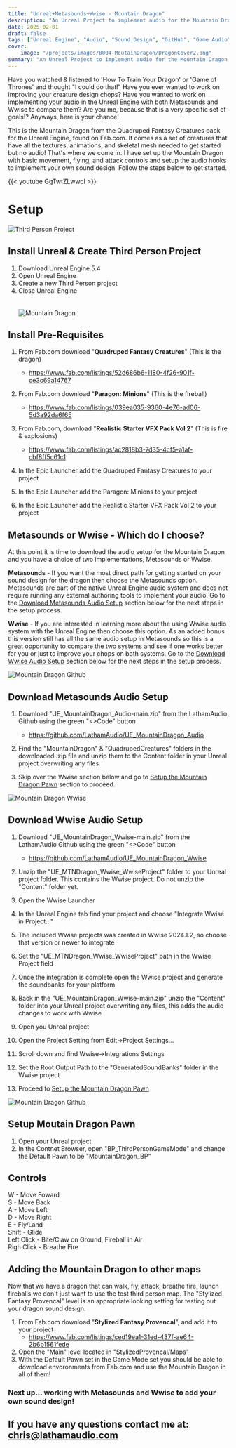```yaml
---
title: "Unreal+Metasounds+Wwise - Mountain Dragon"
description: "An Unreal Project to implement audio for the Mountain Dragon creature"
date: 2025-02-01
draft: false
tags: ["Unreal Engine", "Audio", "Sound Design", "GitHub", "Game Audio", "Wwise", "Metasounds"]
cover:
    image: "/projects/images/0004-MoutainDragon/DragonCover2.png"
summary: "An Unreal Project to implement audio for the Mountain Dragon creature"
---
```

Have you watched & listened to 'How To Train Your Dragon' or 'Game of Thrones' and thought "I could do that!" Have you ever wanted to work on improving your creature design chops? Have you wanted to work on implementing your audio in the Unreal Engine with both Metasounds and Wwise to compare them? Are you me, because that is a very specific set of goals!? Anyways, here is your chance!

This is the Mountain Dragon from the Quadruped Fantasy Creatures pack for the Unreal Engine, found on Fab.com. It comes as a set of creatures that have all the textures, animations, and skeletal mesh needed to get started but no audio! That's where we come in. I have set up the Mountain Dragon with basic movement, flying, and attack controls and setup the audio hooks to implement your own sound design. Follow the steps below to get started. 

{{< youtube GgTwtZLwwcI >}}
# Setup
![Third Person Project](/projects/images/0004-MountainDragon/ThirdPersonProject.png)

## Install Unreal & Create Third Person Project
1. Download Unreal Engine 5.4
2. Open Unreal Engine
3. Create a new Third Person project
4. Close Unreal Engine
\
\
\
![Mountain Dragon](/projects/images/0004-MountainDragon/QuadrapedFantasyCreature.png)
## Install Pre-Requisites
1. From Fab.com download "**Quadruped Fantasy Creatures**" (This is the dragon)
	- https://www.fab.com/listings/52d686b6-1180-4f26-901f-ce3c69a14767

2. From Fab.com download "**Paragon: Minions**" (This is the fireball)
	- https://www.fab.com/listings/039ea035-9360-4e76-ad06-5d3a92da6f65

3. From Fab.com, download "**Realistic Starter VFX Pack Vol 2**" (This is fire & explosions)
	- https://www.fab.com/listings/ac2818b3-7d35-4cf5-a1af-cbf8ff5c61c1

4. In the Epic Launcher add the Quadruped Fantasy Creatures to your project
5. In the Epic Launcher add the Paragon: Minions to your project
6. In the Epic Launcher add the Realistic Starter VFX Pack Vol 2 to your project
  
## Metasounds or Wwise - Which do I choose?
At this point it is time to download the audio setup for the Mountain Dragon and you have a choice of two implementations, Metasounds or Wwise.

**Metasounds** - If you want the most direct path for getting started on your sound design for the dragon then choose the Metasounds option. Metasounds are part of the native Unreal Engine audio system and does not require running any external authoring tools to implement your audio. Go to the [Download Metasounds Audio Setup](#download-metasounds-audio-setup) section below for the next steps in the setup process.

**Wwise** - If you are interested in learning more about the using Wwise audio system with the Unreal Engine then choose this option. As an added bonus this version still has all the same audio setup in Metasounds so this is a great opportunity to compare the two systems and see if one works better for you or just to improve your chops on both systems. Go to the [Download Wwise Audio Setup](#download-wwise-audio-setup) section below for the next steps in the setup process. 

![Mountain Dragon Github](/projects/images/0004-MountainDragon/MountainDragon_Github.png)
## Download Metasounds Audio Setup
1. Download "UE_MountainDragon_Audio-main.zip" from the LathamAudio Github using the green "<>Code" button
	- https://github.com/LathamAudio/UE_MountainDragon_Audio

2. Find the "MountainDragon" & "QuadrupedCreatures" folders in the downloaded .zip file and unzip them to the Content folder in your Unreal project overwriting any files
3. Skip over the Wwise section below and go to [Setup the Mountain Dragon Pawn](#setup-moutain-dragon-pawn) section to proceed.

![Mountain Dragon Wwise](/projects/images/0004-MountainDragon/Wwise_MountainDragon.png)
## Download Wwise Audio Setup
1. Download "UE_MountainDragon_Wwise-main.zip" from the LathamAudio Github using the green "<>Code" button
	- https://github.com/LathamAudio/UE_MountainDragon_Wwise

2. Unzip the "UE_MTNDragon_Wwise_WwiseProject" folder to your Unreal project folder. This contains the Wwise project. Do not unzip the "Content" folder yet.
3. Open the Wwise Launcher
4. In the Unreal Engine tab find your project and choose "Integrate Wwise in Project..."
5. The included Wwise projects was created in Wwise 2024.1.2, so choose that version or newer to integrate
6. Set the "UE_MTNDragon_Wwise_WwiseProject" path in the Wwise Project field
7. Once the integration is complete open the Wwise project and generate the soundbanks for your platform 
8. Back in the "UE_MountainDragon_Wwise-main.zip" unzip the "Content" folder into your Unreal project overwriting any files, this adds the audio changes to work with Wwise
9. Open you Unreal project
10. Open the Project Setting from Edit->Project Settings...
11. Scroll down and find Wwise->Integrations Settings
12. Set the Root Output Path to the "GeneratedSoundBanks" folder in the Wwise project
13. Proceed to [Setup the Mountain Dragon Pawn](#setup-moutain-dragon-pawn)


![Mountain Dragon Github](/projects/images/0004-MountainDragon/DefaultPawn.png)
## Setup Moutain Dragon Pawn
1. Open your Unreal project
2. In the Contnet Browser, open "BP_ThirdPersonGameMode" and change the Default Pawn to be "MountainDragon_BP"

## Controls
W - Move Foward\
S - Move Back\
A - Move Left\
D - Move Right\
E - Fly/Land\
Shift - Glide\
Left Click - Bite/Claw on Ground, Fireball in Air\
Righ Click - Breathe Fire

<!-- ![Mountain Dragon in Maps](/projects/images/0004-MountainDragon/MountainDragon.gif) -->
## Adding the Mountain Dragon to other maps
Now that we have a dragon that can walk, fly, attack, breathe fire, launch fireballs we don't just want to use the test third person map. The "Stylized Fantasy Provencal" level is an appropriate looking setting for testing out your dragon sound design.
1. From Fab.com download "**Stylized Fantasy Provencal**", and add it to your project
	- https://www.fab.com/listings/ced19ea1-31ed-437f-ae64-2b6b1561fede
2. Open the "Main" level located in "StylizedProvencal/Maps"
3. With the Default Pawn set in the Game Mode set you should be able to download envoronments from Fab.com and use the Mountain Dragon in all of them!

### Next up... working with Metasounds and Wwise to add your own sound design!

## If you have any questions contact me at: [chris@lathamaudio.com](mailto:chris@lathamaudio.com)